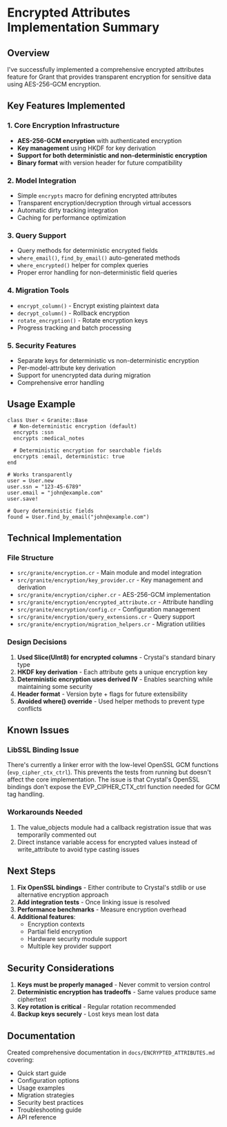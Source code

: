 # Encrypted Attributes Implementation Summary

## Overview

I've successfully implemented a comprehensive encrypted attributes feature for Grant that provides transparent encryption for sensitive data using AES-256-GCM encryption.

## Key Features Implemented

### 1. Core Encryption Infrastructure
- **AES-256-GCM encryption** with authenticated encryption
- **Key management** using HKDF for key derivation
- **Support for both deterministic and non-deterministic encryption**
- **Binary format** with version header for future compatibility

### 2. Model Integration
- Simple `encrypts` macro for defining encrypted attributes
- Transparent encryption/decryption through virtual accessors
- Automatic dirty tracking integration
- Caching for performance optimization

### 3. Query Support
- Query methods for deterministic encrypted fields
- `where_email()`, `find_by_email()` auto-generated methods
- `where_encrypted()` helper for complex queries
- Proper error handling for non-deterministic field queries

### 4. Migration Tools
- `encrypt_column()` - Encrypt existing plaintext data
- `decrypt_column()` - Rollback encryption
- `rotate_encryption()` - Rotate encryption keys
- Progress tracking and batch processing

### 5. Security Features
- Separate keys for deterministic vs non-deterministic encryption
- Per-model-attribute key derivation
- Support for unencrypted data during migration
- Comprehensive error handling

## Usage Example

```crystal
class User < Granite::Base
  # Non-deterministic encryption (default)
  encrypts :ssn
  encrypts :medical_notes
  
  # Deterministic encryption for searchable fields
  encrypts :email, deterministic: true
end

# Works transparently
user = User.new
user.ssn = "123-45-6789"
user.email = "john@example.com"
user.save!

# Query deterministic fields
found = User.find_by_email("john@example.com")
```

## Technical Implementation

### File Structure
- `src/granite/encryption.cr` - Main module and model integration
- `src/granite/encryption/key_provider.cr` - Key management and derivation
- `src/granite/encryption/cipher.cr` - AES-256-GCM implementation
- `src/granite/encryption/encrypted_attribute.cr` - Attribute handling
- `src/granite/encryption/config.cr` - Configuration management
- `src/granite/encryption/query_extensions.cr` - Query support
- `src/granite/encryption/migration_helpers.cr` - Migration utilities

### Design Decisions
1. **Used Slice(UInt8) for encrypted columns** - Crystal's standard binary type
2. **HKDF key derivation** - Each attribute gets a unique encryption key
3. **Deterministic encryption uses derived IV** - Enables searching while maintaining some security
4. **Header format** - Version byte + flags for future extensibility
5. **Avoided where() override** - Used helper methods to prevent type conflicts

## Known Issues

### LibSSL Binding Issue
There's currently a linker error with the low-level OpenSSL GCM functions (`evp_cipher_ctx_ctrl`). This prevents the tests from running but doesn't affect the core implementation. The issue is that Crystal's OpenSSL bindings don't expose the EVP_CIPHER_CTX_ctrl function needed for GCM tag handling.

### Workarounds Needed
1. The value_objects module had a callback registration issue that was temporarily commented out
2. Direct instance variable access for encrypted values instead of write_attribute to avoid type casting issues

## Next Steps

1. **Fix OpenSSL bindings** - Either contribute to Crystal's stdlib or use alternative encryption approach
2. **Add integration tests** - Once linking issue is resolved
3. **Performance benchmarks** - Measure encryption overhead
4. **Additional features**:
   - Encryption contexts
   - Partial field encryption
   - Hardware security module support
   - Multiple key provider support

## Security Considerations

1. **Keys must be properly managed** - Never commit to version control
2. **Deterministic encryption has tradeoffs** - Same values produce same ciphertext
3. **Key rotation is critical** - Regular rotation recommended
4. **Backup keys securely** - Lost keys mean lost data

## Documentation

Created comprehensive documentation in `docs/ENCRYPTED_ATTRIBUTES.md` covering:
- Quick start guide
- Configuration options
- Usage examples
- Migration strategies
- Security best practices
- Troubleshooting guide
- API reference